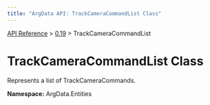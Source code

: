 ```yaml
---
title: "ArgData API: TrackCameraCommandList Class"
---
```


[API Reference](/argdata/api) &gt; [0.19](/argdata/api/0.19) &gt; TrackCameraCommandList

# TrackCameraCommandList Class

Represents a list of TrackCameraCommands.

**Namespace:** ArgData.Entities

